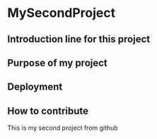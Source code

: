# MySecondProject
## Introduction line for this project
## Purpose of my project
## Deployment
## How to contribute
This is my second project from github

